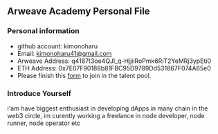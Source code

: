## Arweave Academy Personal File

### Personal information

- github account: kimonoharu
- Email: kimonoharu41@gmail.com
- Arweave Address: q4187t3oe4QJl_q-HjjiiRoPmk6RiT2YeMRj3ypEti0
- ETH Address: 0x7E07F90188b81FBC95D9789Dd531867F074A65e0
- Please finish this [form](https://docs.google.com/forms/d/e/1FAIpQLSfWA5fIIcBgmRppm3jNz5vmf9Mai_QMVil-2pO4r7YKn_Zhtw/viewform?usp=sf_link) to join in the talent pool.

### Introduce Yourself
 i'am have biggest enthusiast in developing dApps in many chain in the web3 circle, im curently working a freelance in node developer, node runner, node operator etc
